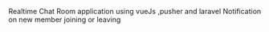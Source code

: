 Realtime Chat Room application using vueJs ,pusher and laravel 
Notification on new member joining or leaving
